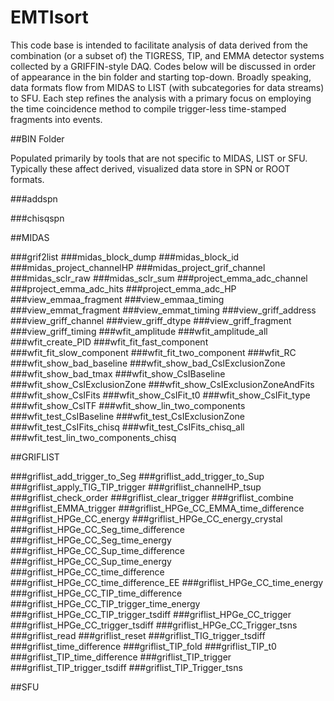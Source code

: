 # EMTIsort

This code base is intended to facilitate analysis of data derived from the combination (or a subset of) the TIGRESS, TIP, and EMMA detector systems collected by a GRIFFIN-style DAQ. Codes below will be discussed in order of appearance in the bin folder and starting top-down. Broadly speaking, data formats flow from MIDAS to LIST (with subcategories for data streams) to SFU. Each step refines the analysis with a primary focus on employing the time coincidence method to compile trigger-less time-stamped fragments into events.

##BIN Folder

Populated primarily by tools that are not specific to MIDAS, LIST or SFU. Typically these affect derived, visualized data store in SPN or ROOT formats.

###addspn

###chisqspn

##MIDAS

###grif2list
###midas_block_dump
###midas_block_id
###midas_project_channelHP
###midas_project_grif_channel
###midas_sclr_raw
###midas_sclr_sum
###project_emma_adc_channel
###project_emma_adc_hits
###project_emma_adc_HP
###view_emmaa_fragment
###view_emmaa_timing
###view_emmat_fragment
###view_emmat_timing
###view_griff_address
###view_griff_channel
###view_griff_dtype
###view_griff_fragment
###view_griff_timing
###wfit_amplitude
###wfit_amplitude_all
###wfit_create_PID
###wfit_fit_fast_component
###wfit_fit_slow_component
###wfit_fit_two_component
###wfit_RC
###wfit_show_bad_baseline
###wfit_show_bad_CsIExclusionZone
###wfit_show_bad_tmax
###wfit_show_CsIBaseline
###wfit_show_CsIExclusionZone
###wfit_show_CsIExclusionZoneAndFits
###wfit_show_CsIFits
###wfit_show_CsIFit_t0
###wfit_show_CsIFit_type
###wfit_show_CsITF
###wfit_show_lin_two_components
###wfit_test_CsIBaseline
###wfit_test_CsIExclusionZone
###wfit_test_CsIFits_chisq
###wfit_test_CsIFits_chisq_all
###wfit_test_lin_two_components_chisq

##GRIFLIST

###griflist_add_trigger_to_Seg
###griflist_add_trigger_to_Sup
###griflist_apply_TIG_TIP_trigger
###griflist_channelHP_tsup
###griflist_check_order
###griflist_clear_trigger
###griflist_combine
###griflist_EMMA_trigger
###griflist_HPGe_CC_EMMA_time_difference
###griflist_HPGe_CC_energy
###griflist_HPGe_CC_energy_crystal
###griflist_HPGe_CC_Seg_time_difference
###griflist_HPGe_CC_Seg_time_energy
###griflist_HPGe_CC_Sup_time_difference
###griflist_HPGe_CC_Sup_time_energy
###griflist_HPGe_CC_time_difference
###griflist_HPGe_CC_time_difference_EE
###griflist_HPGe_CC_time_energy
###griflist_HPGe_CC_TIP_time_difference
###griflist_HPGe_CC_TIP_trigger_time_energy
###griflist_HPGe_CC_TIP_trigger_tsdiff
###griflist_HPGe_CC_trigger
###griflist_HPGe_CC_trigger_tsdiff
###griflist_HPGe_CC_Trigger_tsns
###griflist_read
###griflist_reset
###griflist_TIG_trigger_tsdiff
###griflist_time_difference
###griflist_TIP_fold
###griflist_TIP_t0
###griflist_TIP_time_difference
###griflist_TIP_trigger
###griflist_TIP_trigger_tsdiff
###griflist_TIP_Trigger_tsns

##SFU
